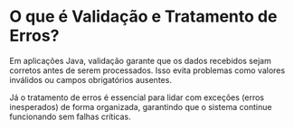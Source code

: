 # O que é Validação e Tratamento de Erros?

Em aplicações Java, validação garante que os dados recebidos sejam corretos antes de serem processados. Isso evita problemas como valores inválidos ou campos obrigatórios ausentes.

Já o tratamento de erros é essencial para lidar com exceções (erros inesperados) de forma organizada, garantindo que o sistema continue funcionando sem falhas críticas.